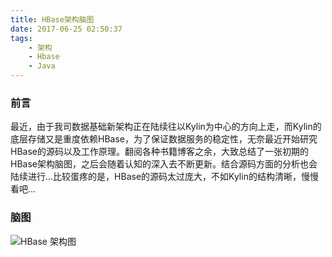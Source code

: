 ```yaml
---
title: HBase架构脑图
date: 2017-06-25 02:50:37
tags:
	- 架构
	- Hbase
	- Java
---
```


### 前言

最近，由于我司数据基础新架构正在陆续往以Kylin为中心的方向上走，而Kylin的底层存储又是重度依赖HBase，为了保证数据服务的稳定性，无奈最近开始研究HBase的源码以及工作原理。翻阅各种书籍博客之余，大致总结了一张初期的HBase架构脑图，之后会随着认知的深入去不断更新。结合源码方面的分析也会陆续进行...比较蛋疼的是，HBase的源码太过庞大，不如Kylin的结构清晰，慢慢看吧...

### 脑图

![HBase 架构图](http://imgs.wanhb.cn/HBase%E6%9E%B6%E6%9E%84.png)
